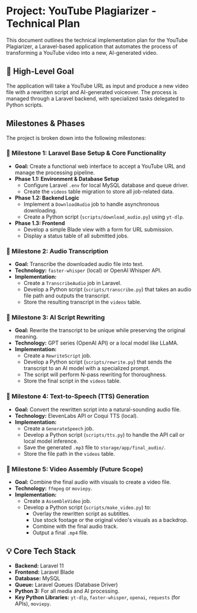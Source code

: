 # Project: YouTube Plagiarizer - Technical Plan

This document outlines the technical implementation plan for the YouTube Plagiarizer, a Laravel-based application that automates the process of transforming a YouTube video into a new, AI-generated video.

## 🚀 **High-Level Goal**

The application will take a YouTube URL as input and produce a new video file with a rewritten script and AI-generated voiceover. The process is managed through a Laravel backend, with specialized tasks delegated to Python scripts.

## **Milestones & Phases**

The project is broken down into the following milestones:

### **📌 Milestone 1: Laravel Base Setup & Core Functionality**

-   **Goal:** Create a functional web interface to accept a YouTube URL and manage the processing pipeline.
-   **Phase 1.1: Environment & Database Setup**
    -   Configure Laravel `.env` for local MySQL database and queue driver.
    -   Create the `videos` table migration to store all job-related data.
-   **Phase 1.2: Backend Logic**
    -   Implement a `DownloadAudio` job to handle asynchronous downloading.
    -   Create a Python script (`scripts/download_audio.py`) using `yt-dlp`.
-   **Phase 1.3: Frontend**
    -   Develop a simple Blade view with a form for URL submission.
    -   Display a status table of all submitted jobs.

### **📌 Milestone 2: Audio Transcription**

-   **Goal:** Transcribe the downloaded audio file into text.
-   **Technology:** `faster-whisper` (local) or OpenAI Whisper API.
-   **Implementation:**
    -   Create a `TranscribeAudio` job in Laravel.
    -   Develop a Python script (`scripts/transcribe.py`) that takes an audio file path and outputs the transcript.
    -   Store the resulting transcript in the `videos` table.

### **📌 Milestone 3: AI Script Rewriting**

-   **Goal:** Rewrite the transcript to be unique while preserving the original meaning.
-   **Technology:** GPT series (OpenAI API) or a local model like LLaMA.
-   **Implementation:**
    -   Create a `RewriteScript` job.
    -   Develop a Python script (`scripts/rewrite.py`) that sends the transcript to an AI model with a specialized prompt.
    -   The script will perform N-pass rewriting for thoroughness.
    -   Store the final script in the `videos` table.

### **📌 Milestone 4: Text-to-Speech (TTS) Generation**

-   **Goal:** Convert the rewritten script into a natural-sounding audio file.
-   **Technology:** ElevenLabs API or Coqui TTS (local).
-   **Implementation:**
    -   Create a `GenerateSpeech` job.
    -   Develop a Python script (`scripts/tts.py`) to handle the API call or local model inference.
    -   Save the generated `.mp3` file to `storage/app/final_audio/`.
    -   Store the file path in the `videos` table.

### **📌 Milestone 5: Video Assembly (Future Scope)**

-   **Goal:** Combine the final audio with visuals to create a video file.
-   **Technology:** `ffmpeg` or `moviepy`.
-   **Implementation:**
    -   Create a `AssembleVideo` job.
    -   Develop a Python script (`scripts/make_video.py`) to:
        -   Overlay the rewritten script as subtitles.
        -   Use stock footage or the original video's visuals as a backdrop.
        -   Combine with the final audio track.
        -   Output a final `.mp4` file.

## **💡 Core Tech Stack**

-   **Backend:** Laravel 11
-   **Frontend:** Laravel Blade
-   **Database:** MySQL
-   **Queue:** Laravel Queues (Database Driver)
-   **Python 3:** For all media and AI processing.
-   **Key Python Libraries:** `yt-dlp`, `faster-whisper`, `openai`, `requests` (for APIs), `moviepy`.
